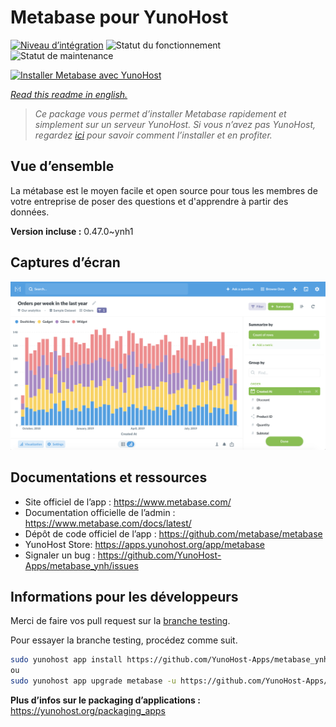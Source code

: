 <!--
N.B.: This README was automatically generated by https://github.com/YunoHost/apps/tree/master/tools/README-generator
It shall NOT be edited by hand.
-->

# Metabase pour YunoHost

[![Niveau d’intégration](https://dash.yunohost.org/integration/metabase.svg)](https://dash.yunohost.org/appci/app/metabase) ![Statut du fonctionnement](https://ci-apps.yunohost.org/ci/badges/metabase.status.svg) ![Statut de maintenance](https://ci-apps.yunohost.org/ci/badges/metabase.maintain.svg)

[![Installer Metabase avec YunoHost](https://install-app.yunohost.org/install-with-yunohost.svg)](https://install-app.yunohost.org/?app=metabase)

*[Read this readme in english.](./README.md)*

> *Ce package vous permet d’installer Metabase rapidement et simplement sur un serveur YunoHost.
Si vous n’avez pas YunoHost, regardez [ici](https://yunohost.org/#/install) pour savoir comment l’installer et en profiter.*

## Vue d’ensemble

La métabase est le moyen facile et open source pour tous les membres de votre entreprise de poser des questions et d'apprendre à partir des données.

**Version incluse :** 0.47.0~ynh1

## Captures d’écran

![Capture d’écran de Metabase](./doc/screenshots/metabase-product-screenshot.png)

## Documentations et ressources

* Site officiel de l’app : <https://www.metabase.com/>
* Documentation officielle de l’admin : <https://www.metabase.com/docs/latest/>
* Dépôt de code officiel de l’app : <https://github.com/metabase/metabase>
* YunoHost Store: <https://apps.yunohost.org/app/metabase>
* Signaler un bug : <https://github.com/YunoHost-Apps/metabase_ynh/issues>

## Informations pour les développeurs

Merci de faire vos pull request sur la [branche testing](https://github.com/YunoHost-Apps/metabase_ynh/tree/testing).

Pour essayer la branche testing, procédez comme suit.

``` bash
sudo yunohost app install https://github.com/YunoHost-Apps/metabase_ynh/tree/testing --debug
ou
sudo yunohost app upgrade metabase -u https://github.com/YunoHost-Apps/metabase_ynh/tree/testing --debug
```

**Plus d’infos sur le packaging d’applications :** <https://yunohost.org/packaging_apps>